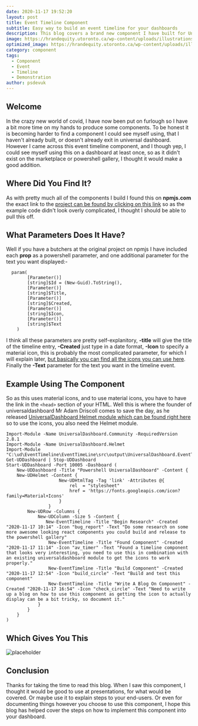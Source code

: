 ```yaml
---
date: 2020-11-17 19:52:20
layout: post
title: Event Timeline Component
subtitle: Easy way to build an event timeline for your dashboards
description: This blog covers a brand new component I have built for Universal Dashboard. The blog will cover this new event timeline component and how to add it to your dashboard
image: https://hrandequity.utoronto.ca/wp-content/uploads/illustrations/undraw_observations_mejb.svg
optimized_image: https://hrandequity.utoronto.ca/wp-content/uploads/illustrations/undraw_observations_mejb.svg
category: component
tags:
  - Component
  - Event
  - Timeline
  - Demonstration
author: psdevuk
---
```


## Welcome

 In the crazy new world of covid, I have now been put on furlough so I have a bit more time on my hands to produce some components. To be honest it is becoming harder to find a component I could see myself using, that I haven't already built, or doesn't already exit in universal dashboard. However I came across this event timeline component, and I though yep, I could see myself using this on a dashboard at least once, so as it didn't exist on the marketplace or powershell gallery, I thought it would make a good addition.

## Where Did You Find It?

As with pretty much all of the components I build I found this on **npmjs.com** the exact link to the [project can be found by clicking on this link](https://www.npmjs.com/package/react-event-timeline) so as the example code didn't look overly complicated, I thought I should be able to pull this off.

## What Parameters Does It Have?

Well if you have a butchers at the original project on npmjs I have included each **prop** as a powershell parameter, and one additional parameter for the text you want displayed:-

```
  param(
        [Parameter()]
        [string]$Id = (New-Guid).ToString(),
        [Parameter()]
        [string]$Title,
        [Parameter()]
        [string]$Created,
        [Parameter()]
        [string]$Icon,
        [Parameter()]
        [string]$Text
    )
```
I think all these parameters are pretty self-explanitory, **-title** will give the title of the timeline entry, **-Created** just type in a date format, **-Icon** to specify a material icon, this is probably the most complicated parameter, for which I will explain later, [but basically you can find all the icons you can use here](https://material.io/resources/icons/?style=baseline). Finally the **-Text** parameter for the text you want in the timeline event.

## Example Using The Component

So as this uses material icons, and to use material icons, you have to have the link in the ```<head>``` section of your HTML.  Well this is where the founder of universaldashboard Mr Adam Driscoll comes to save the day, as he released [UniversalDashboard Helmet module which can be found right here](https://marketplace.universaldashboard.io/Dashboard/UniversalDashboard.Helmet) so to use the icons, you also need the Helmet module.

```
Import-Module -Name UniversalDashboard.Community -RequiredVersion 2.8.1
Import-Module -Name UniversalDashboard.Helmet
Import-Module "C:\ud\EventTimeline\EventTimeLine\src\output\UniversalDashboard.EventTimeline\UniversalDashboard.EventTimeline.psd1"
Get-UDDashboard | Stop-UDDashboard
Start-UDDashboard -Port 10005 -Dashboard (
    New-UDDashboard -Title "Powershell UniversalDashboard" -Content {
  	New-UDHelmet -Content {
                    New-UDHtmlTag -Tag 'link' -Attributes @{
                        rel  = "stylesheet"
                        href = 'https://fonts.googleapis.com/icon?family=Material+Icons'
                    }
                }
        New-UDRow -Columns {
            New-UDColumn -Size 5 -Content {
               New-EventTimeline -Title "Begin Research" -Created "2020-11-17 10:14" -Icon "bug_report" -Text "Do some research on some more awesome looking react components you could build and release to the powershell gallery"
                New-EventTimeline -Title "Found Component" -Created "2020-11-17 11:14" -Icon "av_timer" -Text "Found a timeline component that looks very interesting, you need to use this in combination with an existing universaldashboard module to get the icons to work properly."
                New-EventTimeline -Title "Build Component" -Created "2020-11-17 12:54" -Icon "build_circle" -Text "Build and test this component"
                New-EventTimeline -Title "Write A Blog On Component" -Created "2020-11-17 16:54" -Icon "check_circle" -Text "Need to write up a blog on how to use this component as getting the icon to actually display can be a bit tricky, so document it."
            }
        }
    }
)

```

## Which Gives You This

![placeholder](https://github.com/psDevUK/ud-flix/blob/master/assets/img/eventtimeline.PNG?raw=true "Component Demo")

## Conclusion

Thanks for taking the time to read this blog. When I saw this component, I thought it would be good to use at presentations, for what would be covered. Or maybe use it to explain steps to your end-users.  Or even for documenting things however you choose to use this component, I hope this blog has helped cover the steps on how to implement this component into your dashboard.

